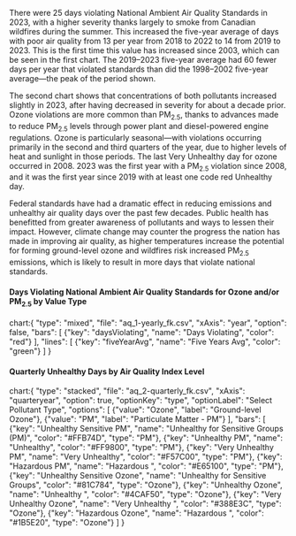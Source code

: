 There were 25 days violating National Ambient Air Quality Standards in 2023, with a higher severity thanks largely to smoke from Canadian wildfires during the summer. This increased the five-year average of days with poor air quality from 13 per year from 2018 to 2022 to 14 from 2019 to 2023. This is the first time this value has increased since 2003, which can be seen in the first chart. The 2019–2023 five-year average had 60 fewer days per year that violated standards than did the 1998–2002 five-year average—the peak of the period shown.

The second chart shows that concentrations of both pollutants increased slightly in 2023, after having decreased in severity for about a decade prior. Ozone violations are more common than PM<sub>2.5</sub>, thanks to advances made to reduce PM<sub>2.5</sub> levels through power plant and diesel-powered engine regulations. Ozone is particularly seasonal—with violations occurring primarily in the second and third quarters of the year, due to higher levels of heat and sunlight in those periods. The last Very Unhealthy day for ozone occurred in 2008. 2023 was the first year with a PM<sub>2.5</sub> violation since 2008, and it was the first year since 2019 with at least one code red Unhealthy day.

Federal standards have had a dramatic effect in reducing emissions and unhealthy air quality days over the past few decades. Public health has benefitted from greater awareness of pollutants and ways to lessen their impact. However, climate change may counter the progress the nation has made in improving air quality, as higher temperatures increase the potential for forming ground-level ozone and wildfires risk increased PM<sub>2.5</sub> emissions, which is likely to result in more days that violate national standards.

#### Days Violating National Ambient Air Quality Standards for Ozone and/or PM<sub>2.5</sub> by Value Type

chart:{
"type": "mixed",
"file": "aq_1-yearly_fk.csv",
"xAxis": "year",
"option": false,
"bars": [
{"key": "daysViolating", "name": "Days Violating", "color": "red"}
],
"lines": [
{"key": "fiveYearAvg", "name": "Five Years Avg", "color": "green"}
]
}

#### Quarterly Unhealthy Days by Air Quality Index Level

chart:{
"type": "stacked",
"file": "aq_2-quarterly_fk.csv",
"xAxis": "quarteryear",
"option": true,
"optionKey": "type",
"optionLabel": "Select Pollutant Type",
"options": [
{"value": "Ozone", "label": "Ground-level Ozone"},
{"value": "PM", "label": "Particulate Matter - PM"}
],
"bars": [
{"key": "Unhealthy Sensitive PM", "name": "Unhealthy for Sensitive Groups (PM)", "color": "#FFB74D", "type": "PM"},
{"key": "Unhealthy PM", "name": "Unhealthy", "color": "#FF9800", "type": "PM"},
{"key": "Very Unhealthy PM", "name": "Very Unhealthy", "color": "#F57C00", "type": "PM"},
{"key": "Hazardous PM", "name": "Hazardous ", "color": "#E65100", "type": "PM"},
{"key": "Unhealthy Sensitive Ozone", "name": "Unhealthy for Sensitive Groups", "color": "#81C784", "type": "Ozone"},
{"key": "Unhealthy Ozone", "name": "Unhealthy ", "color": "#4CAF50", "type": "Ozone"},
{"key": "Very Unhealthy Ozone", "name": "Very Unhealthy ", "color": "#388E3C", "type": "Ozone"},
{"key": "Hazardous Ozone", "name": "Hazardous ", "color": "#1B5E20", "type": "Ozone"}
]
}
